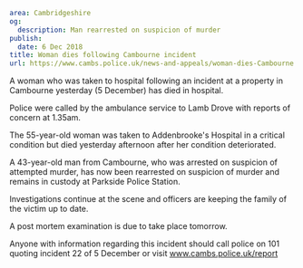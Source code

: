 ```yaml
area: Cambridgeshire
og:
  description: Man rearrested on suspicion of murder
publish:
  date: 6 Dec 2018
title: Woman dies following Cambourne incident
url: https://www.cambs.police.uk/news-and-appeals/woman-dies-Cambourne
```

A woman who was taken to hospital following an incident at a property in Cambourne yesterday (5 December) has died in hospital.

Police were called by the ambulance service to Lamb Drove with reports of concern at 1.35am.

The 55-year-old woman was taken to Addenbrooke's Hospital in a critical condition but died yesterday afternoon after her condition deteriorated.

A 43-year-old man from Cambourne, who was arrested on suspicion of attempted murder, has now been rearrested on suspicion of murder and remains in custody at Parkside Police Station.

Investigations continue at the scene and officers are keeping the family of the victim up to date.

A post mortem examination is due to take place tomorrow.

Anyone with information regarding this incident should call police on 101 quoting incident 22 of 5 December or visit www.cambs.police.uk/report
